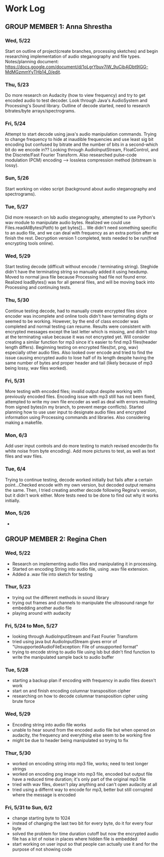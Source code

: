 # Work Log

## GROUP MEMBER 1: Anna Shrestha

### Wed, 5/22

Start on outline of project(create branches, processing sketches) and begin researching implementation of audio steganography and file types. Notes/planning document: https://docs.google.com/document/d/1oLgrYbuv7iW_9uCib4jDbt9lGG-MdMGzmmYyTHb14_0/edit.

### Thu, 5/23

Do more research on Audacity (how to view frequency) and try to get encoded audio to test decoder. Look through Java's AudioSystem and Processing's Sound library. Outline of decode started, need to research bitrates/byte arrays/spectrograms.

### Fri, 5/24

Attempt to start decode using java's audio manipulation commands. Trying to change frequency to hide at inaudible frequencies and use least sig bit encoding but confused by bitrate and the number of bits in a second-which bit do we encode in?? Looking through AudioInputStream, FloatControl, and the Discrete/Fast Fourier Transform. Also researched pulse-code modulation (PCM) encoding --> lossless compression method (bitstream is lossy).

### Sun, 5/26

Start working on video script (background about audio steganography and spectrograms).

### Tue, 5/27

Did more research on lsb audio steganography, attempted to use Python's wav module to manipulate audio bytes. Realized we could use Files.readAllBytes(*Path*) to get bytes[]... We didn't need something specific to an audio file, and we can deal with frequency as an extra portion after we finish the rest. Decryption version 1 completed, tests needed to be run(find encrypting tools online).

### Wed, 5/29

Start testing decode (difficult without encode / terminating string). Steghide didn't have the terminating string so manually added it using hexdump. Moved to normal java file because Processing had file not found error. Realized loadBytes() was for all general files, and will be moving back into Processing and continuing tests.

### Thu, 5/30

Continue testing decode, had to manually create encrypted files since encoder was incomplete and online tools didn't have terminating digits or seemed to be working. However, by the end of class encoder was completed and normal testing can resume. Results were consistent with encrypted messages except the last letter which is missing, and didn't stop at the terminating value because it was not encrypted yet. Will consider creating a similar function for mp3 since it's easier to find mp3 files(header length differs). Beginning testing on encrypted files(txt, png, wav) especially other audio files. Also looked over encode and tried to find the issue causing encrypted audio to lose half of its length despite having the same number of bytes and proper header and tail (likely because of mp3 being lossy, wav files worked).

### Fri, 5/31

More testing with encoded files; invalid output despite working with previously encoded files. Encoding issue with mp3 still has not been fixed, attempted to write my own file encoder as well as deal with errors resulting from signed bytes(in my branch, to prevent merge conflicts). Started planning how to use user input to designate audio files and encrypted information using Processing commands and libraries. Also considering making a makefile.

### Mon, 6/3

Add user input controls and do more testing to match revised encoder(to fix white noise from byte encoding). Add more pictures to test, as well as text files and wav files.

### Tue, 6/4

Trying to continue testing, decode worked initially but fails after a certain point...Checked encode with my own version, but decoded output remains the same. Then, I tried creating another decode following Regina's version, but it didn't work either. More tests need to be done to find out why it works initially.

### Mon, 5/26

-


## GROUP MEMBER 2: Regina Chen

### Wed, 5/22

- Research on implementing audio files and manipulating it in processing.
- Started on encoding String into audio file, using .wav file extension.
- Added a .wav file into sketch for testing

### Thur, 5/23

- trying out the different methods in sound library
- trying out frames and channels to manipulate the ultrasound range for embedding another audio file
- playing around with audacity

### Fri, 5/24 to Mon, 5/27
- looking through AudioInputStream and  Fast Fourier Transform
- tried using java but AudioInputStream gives error of "UnsupportedAudioFileException: File of unsupported format"
- trying to encode string to audio file using lsb but didn't find function to write the manipulated sample back to audio buffer

### Tue, 5/28
- starting a backup plan if encoding with frequency in audio files doesn't work
- start on and finish encoding columnar transposition cipher
- researching on how to decode columnar transposition cipher using brute force

### Wed, 5/29
- Encoding string into audio file works
- unable to hear sound from the encoded audio file but when opened on audacity, the frequency and everything else seem to be working fine
- might be due to header being manipulated so trying to fix

### Thur, 5/30
- worked on encoding string into mp3 file, works; need to test longer strings
- worked on encoding png image into mp3 file, encoded but output file have a reduced time duration; it's only part of the original mp3 file
- tried with wav files, doesn't play anything and can't open audacity at all
- tried using a differnt way to encode for mp3, better but still corrupted where the message is encoded

### Fri, 5/31 to Sun, 6/2
- change starting byte to 1024
- instead of changing the last two bit for every byte, do it for every four byte
- solved the problem for time duration cutoff but now the encrypted audio file has a lot of noise in places where hidden file is embedded
- start working on user input so that people can actually use it and for the purpose of not showing code
